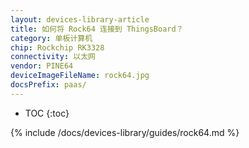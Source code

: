```yaml
---
layout: devices-library-article
title: 如何将 Rock64 连接到 ThingsBoard？
category: 单板计算机
chip: Rockchip RK3328
connectivity: 以太网
vendor: PINE64
deviceImageFileName: rock64.jpg
docsPrefix: paas/
---
```



* TOC
{:toc}

{% include /docs/devices-library/guides/rock64.md %}